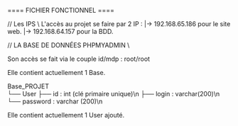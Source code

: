 ==== FICHIER FONCTIONNEL ====

// Les IPS \\
L'accès au projet se faire par 2 IP : 
  |-> 192.168.65.186 pour le site web.
  |-> 192.168.64.157 pour la BDD.


  // LA BASE DE DONNÉES PHPMYADMIN \\

Son accès se fait via le couple id/mdp : root/root

Elle contient actuellement 1 Base.

  Base_PROJET	
      └── User
           ├── id : int (clé primaire unique)\n
	   ├── login : varchar(200)\n
   	   └── password : varchar (200)\n

    

Elle contient actuellement 1 User ajouté.
  


